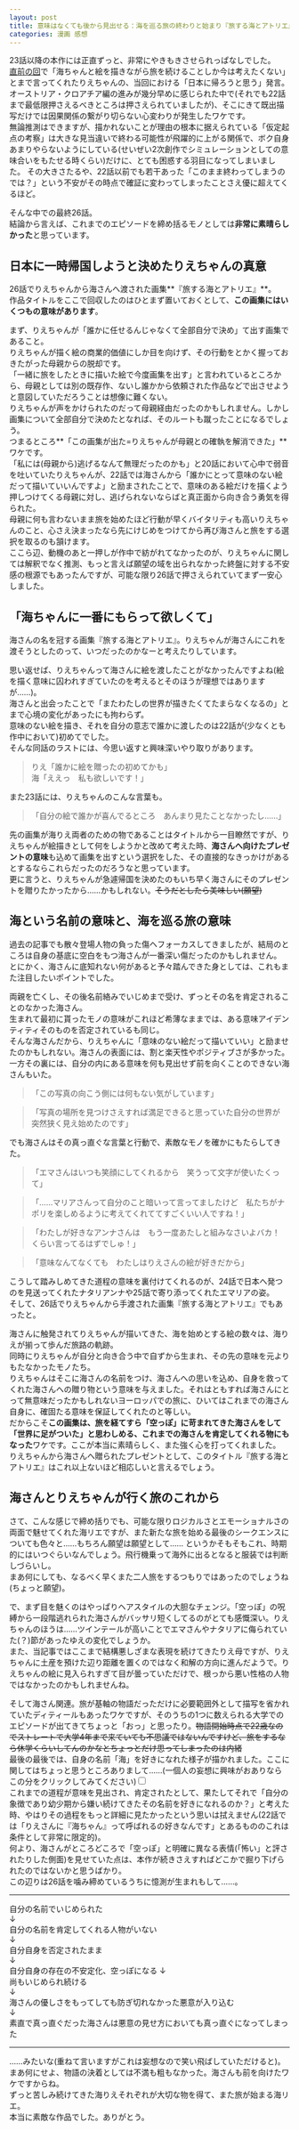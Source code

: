 ```yaml
---
layout: post
title: 意味はなくても後から見出せる：海を巡る旅の終わりと始まり『旅する海とアトリエ』26話
categories: 漫画 感想
---
```


23話以降の本作には正直ずっと、非常にやきもきさせられっぱなしでした。  
[直前の回][Ref1]で「海ちゃんと絵を描きながら旅を続けることしか今は考えたくない」とまで言ってくれたりえちゃんの、当回における「日本に帰ろうと思う」発言。  
オーストリア・クロアチア編の進みが幾分早めに感じられた中で(それでも22話まで最低限押さえるべきところは押さえられていましたが)、そこにきて既出描写だけでは因果関係の繋がり切らない心変わりが発生したワケです。  
無論推測はできますが、描かれないことが理由の根本に据えられている「仮定起点の考察」は大きな見当違いで終わる可能性が飛躍的に上がる関係で、ボク自身あまりやらないようにしている(せいぜい2次創作でシミュレーションとしての意味合いをもたせる時くらい)だけに、とても困惑する羽目になってしまいました。
その大きさたるや、22話以前でも若干あった「このまま終わってしまうのでは？」という不安がその時点で確証に変わってしまったことさえ優に超えてくるほど。  

そんな中での最終26話。  
結論から言えば、これまでのエピソードを締め括るモノとしては**非常に素晴らしかった**と思っています。

## 日本に一時帰国しようと決めたりえちゃんの真意

26話でりえちゃんから海さんへ渡された画集**『旅する海とアトリエ』**。  
作品タイトルをここで回収したのはひとまず置いておくとして、**この画集にはいくつもの意味があります**。

まず、りえちゃんが「誰かに任せるんじゃなくて全部自分で決め」て出す画集であること。  
りえちゃんが描く絵の商業的価値にしか目を向けず、その行動をとかく握っておきたがった母親からの脱却です。  
「一緒に旅をしたときに描いた絵で今度画集を出す」と言われているところから、母親としては別の既存作、ないし誰かから依頼された作品などで出させようと意図していただろうことは想像に難くない。  
りえちゃんが声をかけられたのだって母親経由だったのかもしれません。しかし画集について全部自分で決めたとなれば、そのルートも蹴ったことになるでしょう。  
つまるところ**「この画集が出た=りえちゃんが母親との確執を解消できた」**ワケです。  
「私には(母親から)逃げるなんて無理だったのかも」と20話において心中で弱音を吐いていたりえちゃんが、22話では海さんから「誰かにとって意味のない絵だって描いていいんですよ」と励まされたことで、意味のある絵だけを描くよう押しつけてくる母親に対し、逃げられないならばと真正面から向き合う勇気を得られた。  
母親に何も言わないまま旅を始めたほど行動が早くバイタリティも高いりえちゃんのこと、心さえ決まったなら先にけじめをつけてから再び海さんと旅をする選択を取るのも頷けます。  
ここら辺、動機のあと一押しが作中で紡がれてなかったのが、りえちゃんに関しては解釈でなく推測、もっと言えば願望の域を出られなかった終盤に対する不安感の根源でもあったんですが、可能な限り26話で押さえられていてまず一安心しました。

## 「海ちゃんに一番にもらって欲しくて」

海さんの名を冠する画集『旅する海とアトリエ』。りえちゃんが海さんにこれを渡そうとしたのって、いつだったのかなーと考えたりしています。  

思い返せば、りえちゃんって海さんに絵を渡したことがなかったんですよね(絵を描く意味に囚われすぎていたのを考えるとそのほうが理想ではありますが……)。  
海さんと出会ったことで「またわたしの世界が描きたくてたまらなくなるの」とまで心境の変化があったにも拘わらず。  
意味のない絵を描き、それを自分の意志で誰かに渡したのは22話が(少なくとも作中において)初めてでした。  
そんな同話のラストには、今思い返すと興味深いやり取りがあります。

> りえ「誰かに絵を贈ったの初めてかも」  
海「ええっ　私も欲しいです！」

また23話には、りえちゃんのこんな言葉も。

> 「自分の絵で誰かが喜んでるところ　あんまり見たことなかったし……」

先の画集が海りえ両者のための物であることはタイトルから一目瞭然ですが、りえちゃんが絵描きとして何をしようかと改めて考えた時、**海さんへ向けたプレゼントの意味**も込めて画集を出すという選択をした、その直接的なきっかけがあるとするならこれらだったのだろうなと思っています。  
更に言うと、りえちゃんが急遽帰国を決めたのもいち早く海さんにそのプレゼントを贈りたかったから……かもしれない。~~そうだとしたら美味しい(願望)~~  

## 海という名前の意味と、海を巡る旅の意味

過去の記事でも散々登場人物の負った傷ヘフォーカスしてきましたが、結局のところは自身の基底に空白をもつ海さんが一番深い傷だったのかもしれません。  
とにかく、海さんに底知れない何があると予々踏んできた身としては、これもまた注目したいポイントでした。  

両親を亡くし、その後名前絡みでいじめまで受け、ずっとその名を肯定されることのなかった海さん。  
生まれて最初に貰ったモノの意味がこれほど希薄なままでは、ある意味アイデンティティそのものを否定されているも同じ。  
そんな海さんだから、りえちゃんに「意味のない絵だって描いていい」と励ませたのかもしれない。海さんの表面には、割と楽天性やポジティブさが多かった。  
一方その裏には、自分の内にある意味を何も見出せず前を向くことのできない海さんもいた。

> 「この写真の向こう側には何もない気がしています」

> 「写真の場所を見つけさえすれば満足できると思っていた自分の世界が 突然狭く見え始めたのです」

でも海さんはその真っ直ぐな言葉と行動で、素敵なモノを確かにもたらしてきた。

> 「エマさんはいつも笑顔にしてくれるから　笑うって文字が使いたくって」

> 「……マリアさんって自分のこと暗いって言ってましたけど　私たちがナポリを楽しめるように考えてくれててすごくいい人ですね！」

> 「わたしが好きなアンナさんは　もう一度あたしと組みなさいよバカ！　くらい言ってるはずでしゅ！」

> 「意味なんてなくても　わたしはりえさんの絵が好きだから」

こうして踏みしめてきた道程の意味を裏付けてくれるのが、24話で日本へ発つのを見送ってくれたナタリアンナや25話で寄り添ってくれたエマリアの姿。  
そして、26話でりえちゃんから手渡された画集『旅する海とアトリエ』でもあったと。

海さんに触発されてりえちゃんが描いてきた、海を始めとする絵の数々は、海りえが揃って歩んだ旅路の軌跡。  
同時にりえちゃんが自分と向き合う中で自ずから生まれ、その先の意味を元よりもたなかったモノたち。  
りえちゃんはそこに海さんの名前をつけ、海さんへの思いを込め、自身を救ってくれた海さんへの贈り物という意味を与えました。それはともすれば海さんにとって無意味だったかもしれないヨーロッパでの旅に、ひいてはこれまでの海さん自身に、確固たる意味を保証してくれたのと等しい。  
だからこそ**この画集は、旅を経てすら「空っぽ」に苛まれてきた海さんをして「世界に足がついた」と思わしめる、これまでの海さんを肯定してくれる物にもなった**ワケです。ここが本当に素晴らしく、また強く心を打ってくれました。  
りえちゃんから海さんへ贈られたプレゼントとして、このタイトル『旅する海とアトリエ』はこれ以上ないほど相応しいと言えるでしょう。

## 海さんとりえちゃんが行く旅のこれから

さて、こんな感じで締め括りでも、可能な限りロジカルさとエモーショナルさの両面で魅せてくれた海リエですが、また新たな旅を始める最後のシークエンスについても色々と……もちろん願望は願望として……
というかそもそもこれ、時期的にはいつぐらいなんでしょう。飛行機乗って海外に出るとなると服装では判断しづらいし。  
まあ何にしても、なるべく早くまた二人旅をするつもりではあったのでしょうね(ちょっと願望)。

で、まず目を魅くのはやっぱりヘアスタイルの大胆なチェンジ。「空っぽ」の呪縛から一段階逃れられた海さんがバッサリ短くしてるのがとても感慨深い。りえちゃんのほうは……ツインテールが高いことでエマさんやナタリアに侮られていた(？)節があったゆえの変化でしょうか。  
また、当記事ではここまで結構悪しざまな表現を続けてきたりえ母ですが、りえちゃんに土産を預けた辺り距離を置くのではなく和解の方向に進んだようで。りえちゃんの絵に見入られすぎて目が曇っていただけで、根っから悪い性格の人物ではなかったのかもしれませんね。  

そして海さん関連。旅が基軸の物語だっただけに必要範囲外として描写を省かれていたディティールもあったワケですが、そのうちの1つに数えられる大学でのエピソードが出てきてちょっと「おっ」と思ったり。~~物語開始時点で22歳なのでストレートで大学4年まで来ていても不思議ではないんですけど、旅をするなら休学くらいしてんのかなとちょっとだけ思ってしまったのは内緒~~  
最後の最後では、自身の名前「海」を好きになれた様子が描かれました。ここに関してはちょっと思うところありまして……<label for="accordion">(一個人の妄想に興味がおありならこの分をクリックしてみてください)</label><input type="checkbox" id="accordion" class="assim"><span class="details">  
これまでの道程が意味を見出され、肯定されたとして、果たしてそれで「自分の象徴であり幼少期から嫌い続けてきたその名前を好きになれるのか？」と考えた時、やはりその過程をもっと詳細に見たかったという思いは拭えません(22話では「りえさんに『海ちゃん』って呼ばれるの好きなんです」とあるもののこれは条件として非常に限定的)。  
何より、海さんがところどころで「空っぽ」と明確に異なる表情(「怖い」と評されたりした側面)を見せていた点は、本作が続きさえすればどこかで掘り下げられたのではないかと思うばかり。  
この辺りは26話を噛み締めているうちに憶測が生まれもして……。  
_____  
自分の名前でいじめられた  
↓  
自分の名前を肯定してくれる人物がいない  
↓  
自分自身を否定されたまま  
↓  
自分自身の存在の不安定化、空っぽになる
↓  
尚もいじめられ続ける  
↓  
海さんの優しさをもってしても防ぎ切れなかった悪意が入り込む  
↓  
素直で真っ直ぐだった海さんは悪意の見せ方においても真っ直ぐになってしまった  
_____  
……みたいな(重ねて言いますがこれは妄想なので笑い飛ばしていただけると)。</span>  
まあ何にせよ、物語の決着としては不満も粗もなかった。海さんも前を向けたワケですからね。  
ずっと苦しみ続けてきた海りえそれぞれが大切な物を得て、また旅が始まる海リエ。  
本当に素敵な作品でした。ありがとう。

[Ref1]: /2020-06-19-comic/

